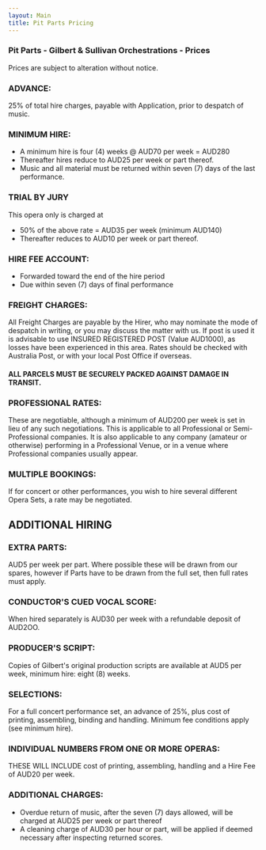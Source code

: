 ```yaml
---
layout: Main
title: Pit Parts Pricing
---
```


### Pit Parts - Gilbert & Sullivan Orchestrations - Prices

Prices are subject to alteration without notice.

### ADVANCE: 
25% of total hire charges, payable with Application, prior to despatch of music.

### MINIMUM HIRE:
* A minimum hire is four (4) weeks @ AUD70 per week = AUD280
* Thereafter hires reduce to AUD25 per week or part thereof.
* Music and all material must be returned within seven (7) days of the last performance.

### TRIAL BY JURY
This opera only is charged at 
* 50% of the above rate = AUD35 per week (minimum AUD140)
* Thereafter reduces to AUD10 per week or part thereof.  

### HIRE FEE ACCOUNT:
* Forwarded toward the end of the hire period
* Due within seven (7) days of final performance

### FREIGHT CHARGES:
All Freight Charges are payable by the Hirer, who may nominate the mode of despatch in writing, or you may discuss the matter with us. If post is used it is advisable to use INSURED REGISTERED POST (Value AUD1000), as losses have been experienced in this area. Rates should be
checked with Australia Post, or with your local Post Office if overseas.

#### ALL PARCELS MUST BE SECURELY PACKED AGAINST DAMAGE IN TRANSIT.

### PROFESSIONAL RATES:
These are negotiable, although a minimum of AUD200 per week is set in lieu of any such negotiations. This is applicable to all Professional or Semi-Professional companies. 
It is also applicable to any company (amateur or otherwise) performing in a Professional Venue, or in a venue where
Professional companies usually appear.

### MULTIPLE BOOKINGS:
If for concert or other performances, you wish to hire several different Opera Sets, a rate may be negotiated.

## ADDITIONAL HIRING

### EXTRA PARTS:
AUD5 per week per part. Where possible these will be drawn from our spares, however if Parts have to be drawn from the full set, then full rates must apply.

### CONDUCTOR'S CUED VOCAL SCORE:
When hired separately is AUD30 per week with a refundable deposit of AUD2OO.

### PRODUCER'S SCRIPT:
Copies of Gilbert's original production scripts are available at AUD5 per week, minimum hire: eight (8) weeks.

### SELECTIONS:
For a full concert performance set, an advance of 25%, plus cost of printing, assembling, binding and handling. Minimum fee conditions apply (see minimum hire).

### INDIVIDUAL NUMBERS FROM ONE OR MORE OPERAS:
THESE WILL INCLUDE cost of printing, assembling, handling and a Hire Fee of AUD20 per week.

### ADDITIONAL CHARGES:
* Overdue return of music, after the seven (7) days allowed, will be charged at AUD25 per week or part thereof
* A cleaning charge of AUD30 per hour or part, will be applied if deemed necessary after inspecting returned scores.